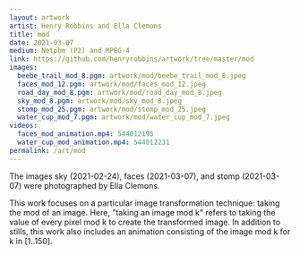 ```yaml
---
layout: artwork
artist: Henry Robbins and Ella Clemons
title: mod
date: 2021-03-07
medium: Netpbm (P2) and MPEG-4
link: https://github.com/henryrobbins/artwork/tree/master/mod
images:
  beebe_trail_mod_8.pgm: artwork/mod/beebe_trail_mod_8.jpeg
  faces_mod_12.pgm: artwork/mod/faces_mod_12.jpeg
  road_day_mod_8.pgm: artwork/mod/road_day_mod_8.jpeg
  sky_mod_8.pgm: artwork/mod/sky_mod_8.jpeg
  stomp_mod_25.pgm: artwork/mod/stomp_mod_25.jpeg
  water_cup_mod_7.pgm: artwork/mod/water_cup_mod_7.jpeg
videos:
  faces_mod_animation.mp4: 544012195
  water_cup_mod_animation.mp4: 544012231
permalink: /art/mod
---
```

The images sky (2021-02-24), faces (2021-03-07), and stomp (2021-03-07)
were photographed by Ella Clemons.

This work focuses on a particular image transformation technique: taking the
mod of an image. Here, "taking an image mod k" refers to taking the value of
every pixel mod k to create the transformed image. In addition to stills, this
work also includes an animation consisting of the image mod k for k in [1..150].